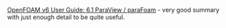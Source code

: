 

[OpenFOAM v6 User Guide: 6.1 ParaView / paraFoam](https://cfd.direct/openfoam/user-guide/v6-paraview/#x30-2200006.1) - very good summary with just enough detail to be quite useful.